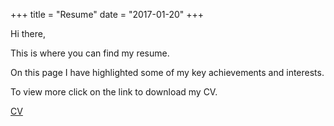 +++
title = "Resume"
date = "2017-01-20"
+++

Hi there,

This is where you can find my resume.

On this page I have highlighted some of my key achievements and interests.

To view more click on the link to download my CV.

[CV](/CV/TomBreretonCV.pdf)
